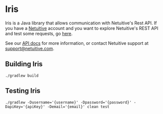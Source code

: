Iris
=====

Iris is a Java library that allows communication with Netuitive's Rest API. If you have a [Netuitive](https://www.netuitive.com) account and you want to explore Netuitive's REST API and test some requests, go [here](https://app.netuitive.com/api/external.html).

See our [API docs](https://help.app.netuitive.com/Content/Misc/API/api_getting_started.htm) for more information, or contact Netuitive support at [support@netuitive.com](mailto:support@netuitive.com).

Building Iris
--------------

    ./gradlew build


Testing Iris
-------------

    ./gradlew -Dusername='{username}' -Dpassword='{password}' -DapiKey='{apiKey}' -Demail='{email}' clean test